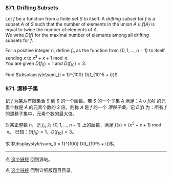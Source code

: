 ### [871. Drifting Subsets](https://projecteuler.net/problem=871)

Let $f$ be a function from a finite set $S$ to itself. A *drifting subset* for $f$ is a subset $A$ of $S$ such that the number of elements in the union $A \cup f(A)$ is equal to twice the number of elements of $A$.  
We write $D(f)$ for the maximal number of elements among all drifting subsets for $f$.

For a positive integer $n$, define $f_n$ as the function from $\{0, 1, \dots, n - 1\}$ to itself sending $x$ to $x^3 + x + 1 \bmod n$.  
You are given $D(f_5) = 1$ and $D(f_{10}) = 3$.

Find $\displaystyle\sum_{i = 1}^{100} D(f_{10^5 + i})$.

### 871. 漂移子集

记 $f$ 为某从有限集合 $S$ 到 $S$ 的一个函数。若 $S$ 的一个子集 $A$ 满足：$A \cup f(A)$ 的元素个数是 $A$ 的元素个数的 $2$ 倍，则称 $A$ 是 $f$ 的一个 *漂移子集*。记 $D(f)$ 为：所有 $f$ 的漂移子集中，元素个数的最大值。

对某正整数 $n$，记 $f_n$ 为 $\{0, 1, \dots, n - 1\}$ 上的函数，满足 $f(x) = (x^3 + x + 1) \bmod n$。 已知：$D(f_5) = 1$、$D(f_{10}) = 3$。

求 $\displaystyle\sum_{i = 1}^{100} D(f_{10^5 + i})$。

---

点 [这个链接](https://fsy-juruo.github.io/pe-chinese-translation/) 回到源站。

点 [这个链接](https://fsy-juruo.github.io/pe-chinese-translation/detailed_content_archives.html) 回到详细版题目目录。